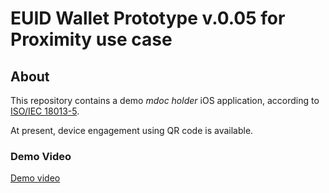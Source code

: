 # EUID Wallet Prototype v.0.05 for Proximity use case

## About

This repository contains a demo *mdoc holder* iOS application, according to [ISO/IEC 18013-5](https://www.iso.org/standard/69084.html).

At present, device engagement using QR code is available.

### Demo Video

[Demo video](https://github.com/niscy-eudiw/eudi-app-ios-iso18013-holder/assets/4129573/a4d76882-93b7-4d08-b374-80f2777cb45b)


